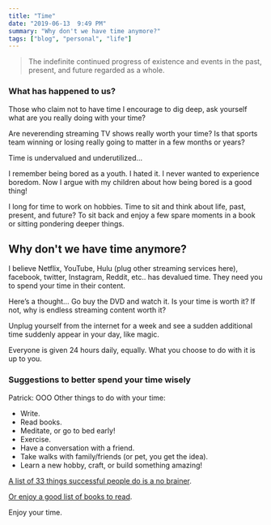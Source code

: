 ```yaml
---
title: "Time"
date: "2019-06-13  9:49 PM"
summary: "Why don't we have time anymore?"
tags: ["blog", "personal", "life"]
---
```


> The indefinite continued progress of existence and events in the past, present, and future regarded as a whole.

### What has happened to us?

Those who claim not to have time I encourage to dig deep, ask yourself what are you really doing with your time?

Are neverending streaming TV shows really worth your time? Is that sports team winning or losing really going to matter in a few months or years?

Time is undervalued and underutilized...

I remember being bored as a youth. I hated it. I never wanted to experience boredom. Now I argue with my children about how being bored is a good thing!

I long for time to work on hobbies. Time to sit and think about life, past, present, and future? To sit back and enjoy a few spare moments in a book or sitting pondering deeper things.

## Why don't we have time anymore?

I believe Netflix, YouTube, Hulu (plug other streaming services here), facebook, twitter, Instagram, Reddit, etc.. has devalued time. They need you to spend your time in their content.

Here’s a thought… Go buy the DVD and watch it. Is your time is worth it? If not, why is endless streaming content worth it?

Unplug yourself from the internet for a week and see a sudden additional time suddenly appear in your day, like magic.

Everyone is given 24 hours daily, equally. What you choose to do with it is up to you.


### Suggestions to better spend your time wisely
Patrick: OOO
Other things to do with your time:

 - Write.
 - Read books.
 - Meditate, or go to bed early!
 - Exercise.
 - Have a conversation with a friend.
 - Take walks with family/friends (or pet, you get the idea).
 - Learn a new hobby, craft, or build something amazing!

[A list of 33 things successful people do is a no brainer](https://www.inc.com/christina-desmarais/33-things-highly-successful-people-are-doing-every-day-that-you-probably-arent.html).

[Or enjoy a good list of books to read](https://www.goodreads.com/shelf/show/most-successful-people-read).

Enjoy your time.
